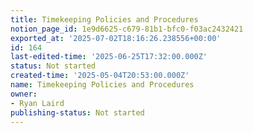 ```yaml
---
title: Timekeeping Policies and Procedures
notion_page_id: 1e9d6625-c679-81b1-bfc0-f03ac2432421
exported_at: '2025-07-02T18:16:26.238556+00:00'
id: 164
last-edited-time: '2025-06-25T17:32:00.000Z'
status: Not started
created-time: '2025-05-04T20:53:00.000Z'
name: Timekeeping Policies and Procedures
owner:
- Ryan Laird
publishing-status: Not started
---
```


<!-- Unsupported block type: image -->